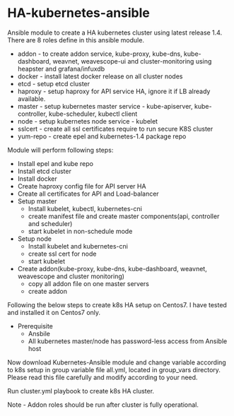 # HA-kubernetes-ansible
Ansible module to create a HA kubernetes cluster using latest release 1.4. There are 8 roles define in this ansible module.
- addon - to create addon service, kube-proxy, kube-dns, kube-dashboard, weavnet, weavescope-ui and cluster-monitoring using heapster and grafana/infuxdb
- docker - install latest docker release on all cluster nodes
- etcd - setup etcd cluster
- haproxy - setup haproxy for API service HA, ignore it if LB already available.
- master - setup kubernetes master service - kube-apiserver, kube-controller, kube-scheduler, kubectl client
- node - setup kubernetes node service - kubelet
- sslcert - create all ssl certificates require to run secure K8S cluster
- yum-repo - create epel and kubernetes-1.4 package repo

Module will perform following steps:
- Install epel and kube repo
- Install etcd cluster
- Install docker
- Create haproxy config file for API server HA
- Create all certificates for API and Load-balancer
- Setup master 
    - Install kubelet, kubectl, kubernetes-cni
    - create manifest file and create master components(api, controller and scheduler)
    - start kubelet in non-schedule mode
- Setup node
    - Install kubelet and kubernetes-cni
    - create ssl cert for node
    - start kubelet
- Create addon(kube-proxy, kube-dns, kube-dashboard, weavnet, weavescope and cluster monitoring)
    - copy all addon file on one master servers
    - create addon

Following the below steps to create k8s HA setup on Centos7. I have tested and installed it on Centos7 only.
- Prerequisite
  - Ansbile
  - All kubernetes master/node has password-less access from Ansible host

Now download Kubernetes-Ansible module and change variable according to k8s setup in group variable file
all.yml, located in group_vars directory. Please read this file carefully and modify according to your need. 

Run cluster.yml playbook to create k8s HA cluster.

Note - Addon roles should be run after cluster is fully operational.







